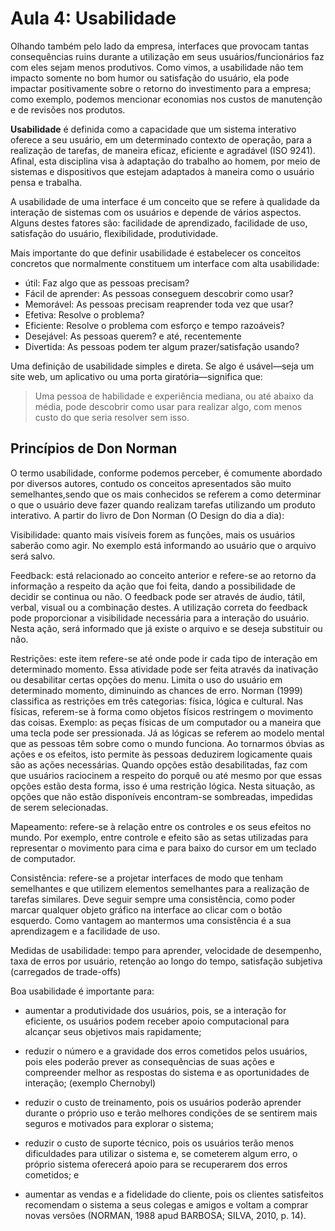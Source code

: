 # Aula 4: Usabilidade

Olhando também pelo lado da empresa, interfaces que provocam tantas consequências ruins durante a utilização em seus usuários/funcionários faz com eles sejam menos produtivos. Como vimos, a usabilidade não tem impacto somente no bom humor ou satisfação do usuário, ela pode impactar positivamente sobre o retorno do investimento para a empresa; como exemplo, podemos mencionar economias nos custos de manutenção e de revisões nos produtos.

**Usabilidade** é definida como a capacidade que um sistema interativo oferece a seu usuário, em um determinado contexto de operação, para a realização de tarefas, de maneira eficaz, eficiente e agradável (ISO 9241). Afinal, esta disciplina visa à adaptação do trabalho ao homem, por meio de sistemas e dispositivos que estejam adaptados à maneira como o usuário pensa e trabalha.

A usabilidade de uma interface é um conceito que se refere à qualidade da interação de sistemas com os usuários e depende de vários aspectos. Alguns destes fatores são: facilidade de aprendizado, facilidade de uso, satisfação do usuário, flexibilidade, produtividade.

Mais importante do que definir usabilidade é estabelecer os conceitos concretos que normalmente constituem um interface com alta usabilidade:

* útil: Faz algo que as pessoas precisam?
* Fácil de aprender: As pessoas conseguem descobrir como usar?
* Memorável: As pessoas precisam reaprender toda vez que usar?
* Efetiva: Resolve o problema?
* Eficiente: Resolve o problema com esforço e tempo razoáveis?
* Desejável: As pessoas querem? e até, recentemente
* Divertida: As pessoas podem ter algum prazer/satisfação usando?

Uma definição de usabilidade simples e direta. Se algo é usável—seja um site web, um aplicativo ou uma porta giratória—significa que:

> Uma pessoa de habilidade e experiência mediana, ou até abaixo da média, pode descobrir como usar para realizar algo, com menos custo do que seria resolver sem isso.

## Princípios de Don Norman

O termo usabilidade, conforme podemos perceber, é comumente abordado por diversos autores, contudo os conceitos apresentados são muito semelhantes,sendo que os mais conhecidos se referem a como determinar o que o usuário deve fazer quando realizam tarefas utilizando um produto interativo. A partir do livro de Don Norman (O Design do dia a dia):

Visibilidade: quanto mais visíveis forem as funções, mais os usuários saberão como agir. No exemplo está informando ao usuário que o arquivo será salvo.

Feedback: está relacionado ao conceito anterior e refere-se ao retorno da informação a respeito da ação que foi feita, dando a possibilidade de decidir se continua ou não. O feedback pode ser através de áudio, tátil, verbal, visual ou a combinação destes. A utilização correta do feedback pode proporcionar a visibilidade necessária para a interação do usuário. Nesta ação, será informado que já existe o arquivo e se deseja substituir ou não.

Restrições: este item refere-se até onde pode ir cada tipo de interação em determinado momento. Essa atividade pode ser feita através da inativação ou desabilitar certas opções do menu. Limita o uso do usuário em determinado momento, diminuindo as chances de erro. Norman (1999) classifica as restrições em três categorias: física, lógica e cultural. Nas físicas, referem-se à forma como objetos físicos restringem o movimento das coisas. Exemplo: as peças físicas de um computador ou a maneira que uma tecla pode ser pressionada. Já as lógicas se referem ao modelo mental que as pessoas têm sobre como o mundo funciona. Ao tornarmos óbvias as ações e os efeitos, isto permite às pessoas deduzirem logicamente quais são as ações necessárias. Quando opções estão desabilitadas, faz com que usuários raciocinem a respeito do porquê ou até mesmo por que essas opções estão desta forma, isso é uma restrição lógica. Nesta situação, as opções que não estão disponíveis encontram-se sombreadas, impedidas de serem selecionadas.

Mapeamento: refere-se à relação entre os controles e os seus efeitos no mundo. Por exemplo, entre controle e efeito são as setas utilizadas para representar o movimento para cima e para baixo do cursor em um teclado de computador.

Consistência: refere-se a projetar interfaces de modo que tenham semelhantes e que utilizem elementos semelhantes para a realização de tarefas similares. Deve seguir sempre uma consistência, como poder marcar qualquer objeto gráfico na interface ao clicar com o botão esquerdo. Como vantagem ao mantermos uma consistência é a sua aprendizagem e a facilidade de uso.

Medidas de usabilidade: tempo para aprender, velocidade de desempenho, taxa de erros por usuário, retenção ao longo do tempo, satisfação subjetiva (carregados de trade-offs)


Boa usabilidade é importante para:

* aumentar a produtividade dos usuários, pois, se a interação for eficiente, os usuários podem receber apoio computacional para alcançar seus objetivos mais rapidamente;

* reduzir o número e a gravidade dos erros cometidos pelos usuários, pois eles poderão prever as consequências de suas ações e compreender melhor as respostas do sistema e as oportunidades de interação; (exemplo Chernobyl)

* reduzir o custo de treinamento, pois os usuários poderão aprender durante o próprio uso e terão melhores condições de se sentirem mais seguros e motivados para explorar o sistema;

* reduzir o custo de suporte técnico, pois os usuários terão menos dificuldades para utilizar o sistema e, se cometerem algum erro, o próprio sistema oferecerá apoio para se recuperarem dos erros cometidos; e

* aumentar as vendas e a fidelidade do cliente, pois os clientes satisfeitos recomendam o sistema a seus colegas e amigos e voltam a comprar novas versões (NORMAN, 1988 apud BARBOSA; SILVA, 2010, p. 14).


